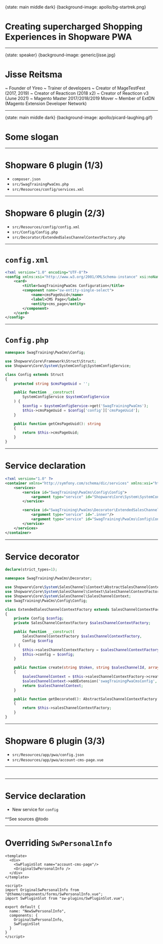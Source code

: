 {state: main middle dark}
{background-image: apollo/bg-startrek.png}
# Creating supercharged Shopping Experiences in Shopware PWA

---
{state: speaker}
{background-image: generic/jisse.jpg}
# Jisse Reitsma
~ Founder of Yireo
~ Trainer of developers
~ Creator of MageTestFest (2017, 2019)
~ Creator of Reacticon (2018 x2)
~ Creator of Reacticon v3 (June 2021)
~ Magento Master 2017/2018/2019 Mover
~ Member of ExtDN (Magento Extension Developer Network)

---
{state: main middle dark}
{background-image: apollo/picard-laughing.gif}
# Some slogan

---
# Shopware 6 plugin (1/3)
- `composer.json`
- `src/SwagTrainingPwaCms.php`
- `src/Resources/config/services.xml`

---
# Shopware 6 plugin (2/3)
- `src/Resources/config/config.xml`
- `src/Config/Config.php`
- `src/Decorator/ExtendedSalesChannelContextFactory.php`

---
# `config.xml`
```xml
<?xml version="1.0" encoding="UTF-8"?>
<config xmlns:xsi="http://www.w3.org/2001/XMLSchema-instance" xsi:noNamespaceSchemaLocation="https://raw.githubusercontent.com/shopware/platform/master/src/Core/System/SystemConfig/Schema/config.xsd">
    <card>
        <title>SwagTrainingPwaCms Configuration</title>
        <component name="sw-entity-single-select">
            <name>cmsPageUuid</name>
            <label>CMS Page</label>
            <entity>cms_page</entity>
        </component>
    </card>
</config>
```

---
# `Config.php`
```php
namespace SwagTraining\PwaCms\Config;

use Shopware\Core\Framework\Struct\Struct;
use Shopware\Core\System\SystemConfig\SystemConfigService;

class Config extends Struct
{
    protected string $cmsPageUuid = '';

    public function __construct(
        SystemConfigService $systemConfigService
    ) {
        $config = $systemConfigService->get('SwagTrainingPwaCms');
        $this->cmsPageUuid = $config['config']['cmsPageUuid'];
    }

    public function getCmsPageUuid(): string
    {
        return $this->cmsPageUuid;
    }
}
```

---
# Service declaration
```xml
<?xml version="1.0" ?>
<container xmlns="http://symfony.com/schema/dic/services" xmlns:xsi="http://www.w3.org/2001/XMLSchema-instance" xsi:schemaLocation="http://symfony.com/schema/dic/services http://symfony.com/schema/dic/services/services-1.0.xsd">
    <services>
        <service id="SwagTraining\PwaCms\Config\Config">
            <argument type="service" id="Shopware\Core\System\SystemConfig\SystemConfigService"/>
        </service>

        <service id="SwagTraining\PwaCms\Decorator\ExtendedSalesChannelContextFactory" decorates="Shopware\Core\System\SalesChannel\Context\SalesChannelContextFactory">
            <argument type="service" id=".inner"/>
            <argument type="service" id="SwagTraining\PwaCms\Config\Config"/>
        </service>
    </services>
</container>
```

---
# Service decorator
```php
declare(strict_types=1);

namespace SwagTraining\PwaCms\Decorator;

use Shopware\Core\System\SalesChannel\Context\AbstractSalesChannelContextFactory;
use Shopware\Core\System\SalesChannel\Context\SalesChannelContextFactory;
use Shopware\Core\System\SalesChannel\SalesChannelContext;
use SwagTraining\PwaCms\Config\Config;

class ExtendedSalesChannelContextFactory extends SalesChannelContextFactory
{
    private Config $config;
    private SalesChannelContextFactory $salesChannelContextFactory;

    public function __construct(
        SalesChannelContextFactory $salesChannelContextFactory,
        Config $config
    ) {
        $this->salesChannelContextFactory = $salesChannelContextFactory;
        $this->config = $config;
    }

    public function create(string $token, string $salesChannelId, array $options = []): SalesChannelContext
    {
        $salesChannelContext = $this->salesChannelContextFactory->create($token, $salesChannelId, $options);
        $salesChannelContext->addExtension('swagTrainingPwaCmsConfig', $this->config);
        return $salesChannelContext;
    }

    public function getDecorated(): AbstractSalesChannelContextFactory
    {
        return $this->salesChannelContextFactory;
    }
}
```

---
# Shopware 6 plugin (3/3)

- `src/Resources/app/pwa/config.json`
- `src/Resources/app/pwa/account-cms-page.vue`

---
#

---
# Service declaration
- New service for `config`

^^See sources @todo

---
# Overriding `SwPersonalInfo`
```vue
<template>
  <div>
    <SwPluginSlot name="account-cms-page"/>
    <OriginalSwPersonalInfo />
  </div>
</template>

<script>
import OriginalSwPersonalInfo from "@theme/components/forms/SwPersonalInfo.vue";
import SwPluginSlot from "sw-plugins/SwPluginSlot.vue";

export default {
  name: "NewSwPersonalInfo",
  components: {
    OriginalSwPersonalInfo,
    SwPluginSlot
  }
}
</script>
```
